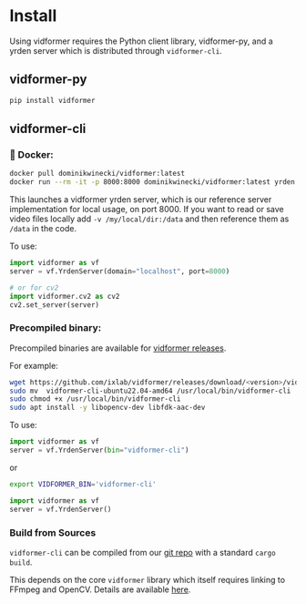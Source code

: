 # Install

Using vidformer requires the Python client library, vidformer-py, and a yrden server which is distributed through `vidformer-cli`.

## **vidformer-py**

```bash
pip install vidformer
```

## **vidformer-cli**

### 🐳 Docker:
```bash
docker pull dominikwinecki/vidformer:latest
docker run --rm -it -p 8000:8000 dominikwinecki/vidformer:latest yrden --print-url
```

This launches a vidformer yrden server, which is our reference server implementation for local usage, on port 8000.
If you want to read or save video files locally add `-v /my/local/dir:/data` and then reference them as `/data` in the code.

To use:
```python
import vidformer as vf
server = vf.YrdenServer(domain="localhost", port=8000)

# or for cv2
import vidformer.cv2 as cv2
cv2.set_server(server)
```

### Precompiled binary:

Precompiled binaries are available for [vidformer releases](https://github.com/ixlab/vidformer/releases).

For example:
```bash
wget https://github.com/ixlab/vidformer/releases/download/<version>/vidformer-cli-ubuntu22.04-amd64
sudo mv  vidformer-cli-ubuntu22.04-amd64 /usr/local/bin/vidformer-cli
sudo chmod +x /usr/local/bin/vidformer-cli
sudo apt install -y libopencv-dev libfdk-aac-dev
```

To use:
```python
import vidformer as vf
server = vf.YrdenServer(bin="vidformer-cli")
```

or
```bash
export VIDFORMER_BIN='vidformer-cli'
```

```python
import vidformer as vf
server = vf.YrdenServer()
```

### Build from Sources

`vidformer-cli` can be compiled from our [git repo](https://github.com/ixlab/vidformer) with a standard `cargo build`.

This depends on the core `vidformer` library which itself requires linking to FFmpeg and OpenCV.
Details are available [here](https://github.com/ixlab/vidformer/tree/main/vidformer).